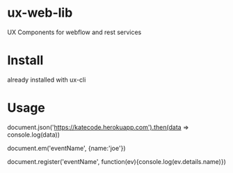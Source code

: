 # ux-web-lib
UX Components for webflow and rest services


# Install
already installed with ux-cli

# Usage

document.json('https://katecode.herokuapp.com').then(data => console.log(data))

document.em('eventName', {name:'joe'})

document.register('eventName', function(ev){console.log(ev.details.name)})

